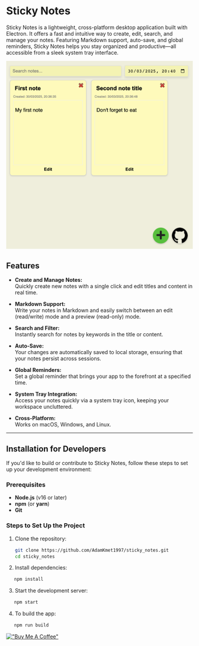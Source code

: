 # Sticky Notes

Sticky Notes is a lightweight, cross-platform desktop application built with Electron. It offers a fast and intuitive way to create, edit, search, and manage your notes. Featuring Markdown support, auto-save, and global reminders, Sticky Notes helps you stay organized and productive—all accessible from a sleek system tray interface.

![Sticky Notes App](assets/app.png)


## Features

- **Create and Manage Notes:**  
  Quickly create new notes with a single click and edit titles and content in real time.
  
- **Markdown Support:**  
  Write your notes in Markdown and easily switch between an edit (read/write) mode and a preview (read-only) mode.
  
- **Search and Filter:**  
  Instantly search for notes by keywords in the title or content.
  
- **Auto-Save:**  
  Your changes are automatically saved to local storage, ensuring that your notes persist across sessions.
  
- **Global Reminders:**  
  Set a global reminder that brings your app to the forefront at a specified time.
  
- **System Tray Integration:**  
  Access your notes quickly via a system tray icon, keeping your workspace uncluttered.
  
- **Cross-Platform:**  
  Works on macOS, Windows, and Linux.

---

## Installation for Developers

If you'd like to build or contribute to Sticky Notes, follow these steps to set up your development environment:

### Prerequisites
- **Node.js** (v16 or later)
- **npm** (or **yarn**)
- **Git**

### Steps to Set Up the Project
1. Clone the repository:
   ```bash
   git clone https://github.com/AdamKmet1997/sticky_notes.git
   cd sticky_notes
   ```
2. Install dependencies:

``` bash
   npm install
```

3. Start the development server:

``` bash
   npm start
```

4. To build the app:

``` bash 
   npm run build
```


[!["Buy Me A Coffee"](https://www.buymeacoffee.com/assets/img/custom_images/orange_img.png)](https://buymeacoffee.com/adamkmet)
